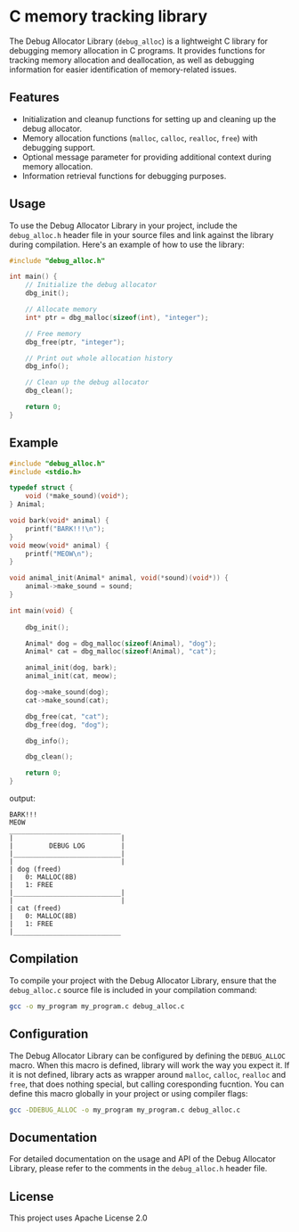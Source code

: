 # C memory tracking library

The Debug Allocator Library (`debug_alloc`) is a lightweight C library for debugging memory allocation in C programs. It provides functions for tracking memory allocation and deallocation, as well as debugging information for easier identification of memory-related issues.

## Features

- Initialization and cleanup functions for setting up and cleaning up the debug allocator.
- Memory allocation functions (`malloc`, `calloc`, `realloc`, `free`) with debugging support.
- Optional message parameter for providing additional context during memory allocation.
- Information retrieval functions for debugging purposes.

## Usage

To use the Debug Allocator Library in your project, include the `debug_alloc.h` header file in your source files and link against the library during compilation. Here's an example of how to use the library:

```c
#include "debug_alloc.h"

int main() {
    // Initialize the debug allocator
    dbg_init();

    // Allocate memory
    int* ptr = dbg_malloc(sizeof(int), "integer");

    // Free memory
    dbg_free(ptr, "integer");

    // Print out whole allocation history
    dbg_info();

    // Clean up the debug allocator
    dbg_clean();

    return 0;
}
```

## Example
```c
#include "debug_alloc.h"
#include <stdio.h>

typedef struct {
    void (*make_sound)(void*);
} Animal;

void bark(void* animal) {
    printf("BARK!!!\n");
}
void meow(void* animal) {
    printf("MEOW\n");
}

void animal_init(Animal* animal, void(*sound)(void*)) {
    animal->make_sound = sound;
}

int main(void) {
    
    dbg_init();

    Animal* dog = dbg_malloc(sizeof(Animal), "dog");
    Animal* cat = dbg_malloc(sizeof(Animal), "cat");

    animal_init(dog, bark);
    animal_init(cat, meow);

    dog->make_sound(dog);
    cat->make_sound(cat);

    dbg_free(cat, "cat");
    dbg_free(dog, "dog");

    dbg_info();

    dbg_clean();

    return 0;
}

```
output:
```
BARK!!!
MEOW
____________________________
|                           |
|         DEBUG LOG         |
|___________________________|
|                           |
| dog (freed)
| 	0: MALLOC(8B)	
| 	1: FREE	
|___________________________|
|                           |
| cat (freed)
| 	0: MALLOC(8B)	
| 	1: FREE	
|___________________________
```

## Compilation

To compile your project with the Debug Allocator Library, ensure that the `debug_alloc.c` source file is included in your compilation command:

```bash
gcc -o my_program my_program.c debug_alloc.c
```

## Configuration

The Debug Allocator Library can be configured by defining the `DEBUG_ALLOC` macro. When this macro is defined, library will work the way you expect it. If it is not defined, library acts as wrapper around `malloc`, `calloc`, `realloc` and `free`, that does nothing special, but calling coresponding fucntion. You can define this macro globally in your project or using compiler flags:

```bash
gcc -DDEBUG_ALLOC -o my_program my_program.c debug_alloc.c
```

## Documentation

For detailed documentation on the usage and API of the Debug Allocator Library, please refer to the comments in the `debug_alloc.h` header file.

## License
This project uses Apache License 2.0
